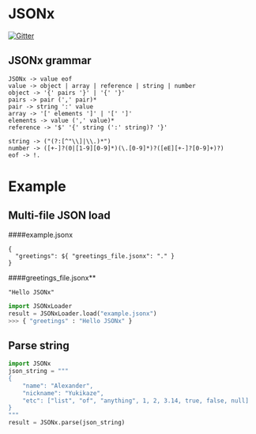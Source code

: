 # JSONx

[![Gitter](https://badges.gitter.im/Join%20Chat.svg)](https://gitter.im/AlexYukikaze/JSONx?utm_source=badge&utm_medium=badge&utm_campaign=pr-badge&utm_content=badge)

## JSONx grammar
```
JSONx -> value eof
value -> object | array | reference | string | number
object -> '{' pairs '}' | '{' '}'
pairs -> pair (',' pair)*
pair -> string ':' value
array -> '[' elements ']' | '[' ']'
elements -> value (',' value)*
reference -> '$' '{' string (':' string)? '}'

string -> ("(?:[^"\\]|\\.)*")
number -> ([+-]?(0|[1-9][0-9]*)(\.[0-9]*)?([eE][+-]?[0-9]+)?)
eof -> !.
```

# Example

## Multi-file JSON load
####example.jsonx
```
{
  "greetings": ${ "greetings_file.jsonx": "." }
}
```
####greetings_file.jsonx**
```
"Hello JSONx"
```
```python
import JSONxLoader
result = JSONxLoader.load("example.jsonx")
>>> { "greetings" : "Hello JSONx" }

```

## Parse string
```python
import JSONx
json_string = """
{
    "name": "Alexander",
    "nickname": "Yukikaze",
    "etc": ["list", "of", "anything", 1, 2, 3.14, true, false, null]
}
"""
result = JSONx.parse(json_string)
```
